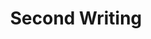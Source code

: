 ---
layout: writing
title: Second Writing
custom: writing
description: "Sample post with a background image CSS override."
tags: [sample post]
image:
---